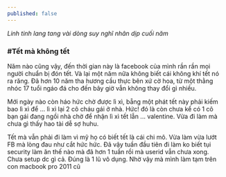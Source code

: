 ```yaml
---
published: false
---
```

*Linh tinh lang tang vài dòng suy nghĩ nhân dịp cuối năm*

### #Tết mà không tết
Năm nào cũng vậy, đến thời gian này là facebook của mình rần rần mọi người chuẩn bị đón tết. Và lại một năm nữa không biết cái không khí tết nó ra răng. Đã hơn 10 năm tha hương cầu thực bên xứ cờ hoa, từ một thằng nhóc 17 tuổi ngáo đá cho đến bây giờ vẫn không thay đổi gì nhiều.  
  
Mới ngày nào còn háo hức chờ được lì xì, bẵng một phát tết này phải kiếm bao lì xì để ... lì xì lại 2 cô cháu gái ở nhà. Hức! đó là còn chưa kể có 1 cô bạn gái đang ngồi nhà chờ để nhận lì xì tết lẫn ... valentine. Vừa đi làm mà chưa gì thấy hao tài dễ sợ huhu.  
  
Tết mà vẫn phải đi làm vì mỹ họ có biết tết là cái chi mô. Vừa làm vừa lướt FB mà lòng đau như cắt hức hức. Đã vậy tuần đầu tiên đi làm ko biết tụi security làm ăn thế nào mà đã hơn 1 tuần rồi mà userid vẫn chưa xong. Chưa setup dc gì cả. Đúng là 1 lũ vô dụng. Nhờ vậy mà mình làm tạm trên con macbook pro 2011 cũ
### #
